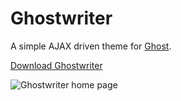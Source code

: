 # Ghostwriter

A simple AJAX driven theme for [Ghost](http://github.com/tryghost/ghost/).

[Download Ghostwriter](https://github.com/roryg/ghostwriter/archive/master.zip)

![Ghostwriter home page](https://github.com/roryg/ghostwriter/blob/master/screenshot.png?raw=true)
